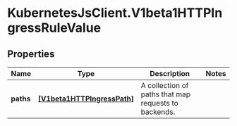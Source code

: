# KubernetesJsClient.V1beta1HTTPIngressRuleValue

## Properties
Name | Type | Description | Notes
------------ | ------------- | ------------- | -------------
**paths** | [**[V1beta1HTTPIngressPath]**](V1beta1HTTPIngressPath.md) | A collection of paths that map requests to backends. | 


